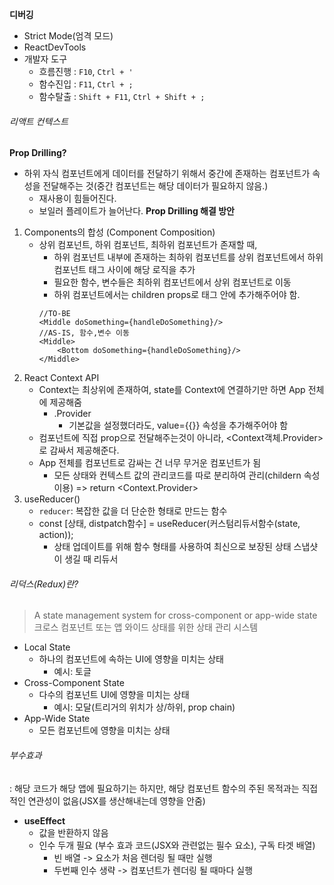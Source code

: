 **디버깅**
- Strict Mode(엄격 모드)
- ReactDevTools
- 개발자 도구
	- 흐름진행 : `F10`, `Ctrl + '`
	- 함수진입 : `F11`, `Ctrl + ;`
	- 함수탈출 : `Shift + F11`, `Ctrl + Shift + ;`
###### 리액트 컨텍스트
**Prop Drilling?**
- 하위 자식 컴포넌트에게 데이터를 전달하기 위해서 중간에 존재하는 컴포넌트가 속성을 전달해주는 것(중간 컴포넌트는 해당 데이터가 필요하지 않음.)
	- 재사용이 힘들어진다.
	- 보일러 플레이트가 늘어난다.
**Prop Drilling 해결 방안**
1. Components의 합성 (Component Composition)
	- 상위 컴포넌트, 하위 컴포넌트, 최하위 컴포넌트가 존재할 때,
		- 하위 컴포넌트 내부에 존재하는 최하위 컴포넌트를 상위 컴포넌트에서 하위 컴포넌트 태그 사이에 해당 로직을 추가
		- 필요한 함수, 변수들은 최하위 컴포넌트에서 상위 컴포넌트로 이동
		- 하위 컴포넌트에서는 children props로 태그 안에 추가해주어야 함.
		```JSX
		//TO-BE
		<Middle doSomething={handleDoSomething}/>
		//AS-IS, 함수,변수 이동
		<Middle>
			<Bottom doSomething={handleDoSomething}/>
		</Middle>
		```
2. React Context API
	- Context는 최상위에 존재하여, state를 Context에 연결하기만 하면 App 전체에 제공해줌
		- .Provider
			- 기본값을 설정했더라도, value={{}} 속성을 추가해주어야 함
	- 컴포넌트에 직접 prop으로 전달해주는것이 아니라, <Context객체.Provider>로 감싸서 제공해준다.
	- App 전체를 컴포넌트로 감싸는 건 너무 무거운 컴포넌트가 됨
		- 모든 상태와 컨텍스트 값의 관리코드를 따로 분리하여 관리(childern 속성 이용) => return <Context.Provider>
3. useReducer()
	- `reducer`: 복잡한 값을 더 단순한 형태로 만드는 함수
	- const [상태, distpatch함수] = useReducer(커스텀리듀서함수(state, action));
		- 상태 업데이트를 위해 함수 형태를 사용하여 최신으로 보장된 상태 스냅샷이 생길 때 리듀서
###### 리덕스(Redux)란?
> A state management system for cross-component or app-wide state
> 크로스 컴포넌트 또는 앱 와이드 상태를 위한 상태 관리 시스템

- Local State
	- 하나의 컴포넌트에 속하는 UI에 영향을 미치는 상태
		- 예시: 토글
- Cross-Component State
	- 다수의 컴포넌트 UI에 영향을 미치는 상태 
		- 예시: 모달(트리거의 위치가 상/하위, prop chain)
- App-Wide State
	- 모든 컴포넌트에 영향을 미치는 상태

###### 부수효과
: 해당 코드가 해당 앱에 필요하기는 하지만, 해당 컴포넌트 함수의 주된 목적과는 직접적인 연관성이 없음(JSX를 생산해내는데 영향을 안줌)    
- **useEffect**
	- 값을 반환하지 않음
	- 인수 두개 필요 (부수 효과 코드(JSX와 관련없는 필수 요소), 구독 타겟 배열)
		- 빈 배열 -> 요소가 처음 렌더링 될 때만 실행
		- 두번째 인수 생략 -> 컴포넌트가 렌더링 될 때마다 실행